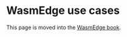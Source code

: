 # WasmEdge use cases

This page is moved into the [WasmEdge book](https://wasmedge.org/book/en/intro/use.html).
